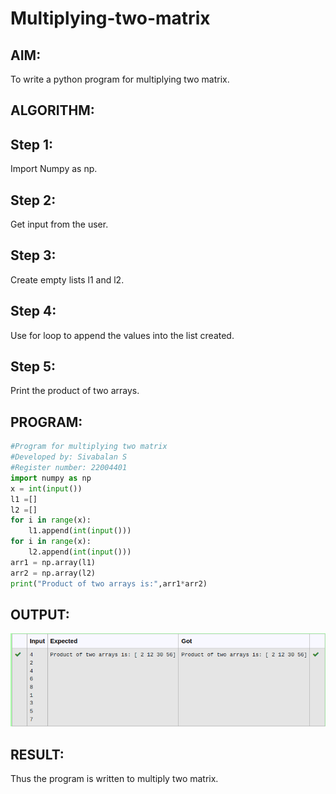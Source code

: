 # Multiplying-two-matrix

## AIM:
To write a python program for multiplying two matrix.


## ALGORITHM:
## Step 1:
Import Numpy as np.

## Step 2:
Get input from the user.

## Step 3:
Create empty lists l1 and l2.

## Step 4:
Use for loop to append the values into the list created.

## Step 5:
Print the product of two arrays.

## PROGRAM: 
```python
#Program for multiplying two matrix
#Developed by: Sivabalan S
#Register number: 22004401
import numpy as np
x = int(input())
l1 =[]
l2 =[]
for i in range(x):
    l1.append(int(input()))
for i in range(x):
    l2.append(int(input()))
arr1 = np.array(l1)
arr2 = np.array(l2)
print("Product of two arrays is:",arr1*arr2)
```
## OUTPUT:
![output](outpt1.png)

## RESULT:
Thus the program is written to multiply two matrix.

